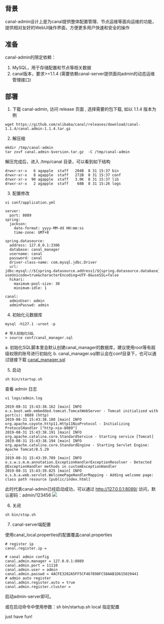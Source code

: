 ## 背景

canal-admin设计上是为canal提供整体配置管理、节点运维等面向运维的功能，提供相对友好的WebUI操作界面，方便更多用户快速和安全的操作

## 准备

canal-admin的限定依赖：
1. MySQL，用于存储配置和节点等相关数据
2. canal版本，要求>=1.1.4 (需要依赖canal-server提供面向admin的动态运维管理接口)

## 部署

1. 下载 canal-admin, 访问 release 页面 , 选择需要的包下载, 如以 1.1.4 版本为例
```
wget https://github.com/alibaba/canal/releases/download/canal-1.1.4/canal.admin-1.1.4.tar.gz
```

2. 解压缩
```
mkdir /tmp/canal-admin
tar zxvf canal.admin-$version.tar.gz  -C /tmp/canal-admin
```
解压完成后，进入 /tmp/canal 目录，可以看到如下结构
```
drwxr-xr-x   6 agapple  staff   204B  8 31 15:37 bin
drwxr-xr-x   8 agapple  staff   272B  8 31 15:37 conf
drwxr-xr-x  90 agapple  staff   3.0K  8 31 15:37 lib
drwxr-xr-x   2 agapple  staff    68B  8 31 15:26 logs
```

3. 配置修改
```
vi conf/application.yml
```

```
server:
  port: 8089
spring:
  jackson:
    date-format: yyyy-MM-dd HH:mm:ss
    time-zone: GMT+8

spring.datasource:
  address: 127.0.0.1:3306
  database: canal_manager
  username: canal
  password: canal
  driver-class-name: com.mysql.jdbc.Driver
  url: jdbc:mysql://${spring.datasource.address}/${spring.datasource.database}?useUnicode=true&characterEncoding=UTF-8&useSSL=false
  hikari:
    maximum-pool-size: 30
    minimum-idle: 1

canal:
  adminUser: admin
  adminPasswd: admin

```

4. 初始化元数据库
```
mysql -h127.1 -uroot -p

# 导入初始化SQL
> source conf/canal_manager.sql
```

a. 初始化SQL脚本里会默认创建canal_manager的数据库，建议使用root等有超级权限的账号进行初始化
b. canal_manager.sql默认会在conf目录下，也可以通过链接下载 [canal_manager.sql](https://raw.githubusercontent.com/alibaba/canal/master/canal-admin/canal-admin-server/src/main/resources/canal_manager.sql)

5. 启动
```
sh bin/startup.sh
```
查看 admin 日志
```
vi logs/admin.log

2019-08-31 15:43:38.162 [main] INFO  o.s.boot.web.embedded.tomcat.TomcatWebServer - Tomcat initialized with port(s): 8089 (http)
2019-08-31 15:43:38.180 [main] INFO  org.apache.coyote.http11.Http11NioProtocol - Initializing ProtocolHandler ["http-nio-8089"]
2019-08-31 15:43:38.191 [main] INFO  org.apache.catalina.core.StandardService - Starting service [Tomcat]
2019-08-31 15:43:38.194 [main] INFO  org.apache.catalina.core.StandardEngine - Starting Servlet Engine: Apache Tomcat/8.5.29
....
2019-08-31 15:43:39.789 [main] INFO  o.s.w.s.m.m.annotation.ExceptionHandlerExceptionResolver - Detected @ExceptionHandler methods in customExceptionHandler
2019-08-31 15:43:39.825 [main] INFO  o.s.b.a.web.servlet.WelcomePageHandlerMapping - Adding welcome page: class path resource [public/index.html]
```

此时代表canal-admin已经启动成功，可以通过 http://127.0.0.1:8089/ 访问，默认密码：admin/123456
![](http://dl2.iteye.com/upload/attachment/0132/2304/446c77a6-d891-3640-b664-354002f24c47.png)

6. 关闭
```
sh bin/stop.sh
```

7. canal-server端配置

使用canal_local.properties的配置覆盖canal.properties
```
# register ip
canal.register.ip =

# canal admin config
canal.admin.manager = 127.0.0.1:8089
canal.admin.port = 11110
canal.admin.user = admin
canal.admin.passwd = 4ACFE3202A5FF5CF467898FC58AAB1D615029441
# admin auto register
canal.admin.register.auto = true
canal.admin.register.cluster =
```
启动admin-server即可。

或在启动命令中使用参数：sh bin/startup.sh local 指定配置

just have fun!